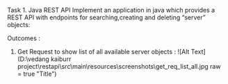 Task 1. Java REST API
Implement an application in java which provides a REST API with endpoints for searching,creating and deleting “server” objects:

Outcomes :
1. Get Request to show list of all available server objects :
![Alt Text](D:\vedang kaiburr project\restapi\src\main\resources\screenshots\get_req_list_all.jpg raw = true "Title")